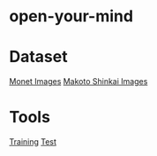# open-your-mind

# Dataset
[Monet Images](https://www.kaggle.com/competitions/gan-getting-started/data)
[Makoto Shinkai Images](https://huggingface.co/datasets/Fung804/makoto-shinkai-picture/tree/main)

# Tools
[Training](https://github.com/bmaltais/kohya_ss)
[Test](https://github.com/AUTOMATIC1111/stable-diffusion-webui)
